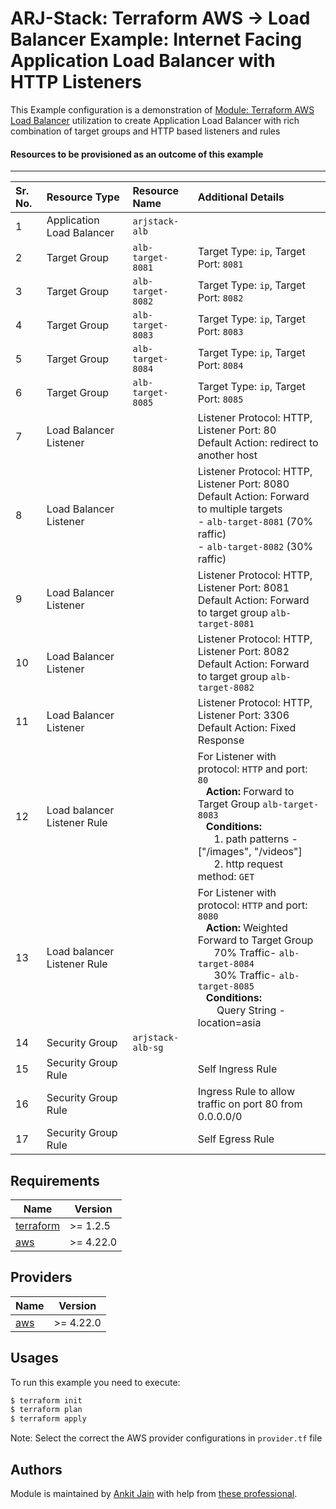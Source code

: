 # ARJ-Stack: Terraform AWS -> Load Balancer Example: Internet Facing Application Load Balancer with HTTP Listeners

This Example configuration is a demonstration of [Module: Terraform AWS Load Balancer](https://github.com/arjstack/terraform-aws-load-balancer) utilization to create Application Load Balancer with rich combination of target groups and HTTP based listeners and rules

#### Resources to be provisioned as an outcome of this example
---

| Sr. No. | Resource Type | Resource Name | Additional Details |
|:------|:------|:------|:------|
| 1 | Application Load Balancer | `arjstack-alb` |  |
| 2 | Target Group | `alb-target-8081` | Target Type: `ip`, Target Port: `8081` |
| 3 | Target Group | `alb-target-8082` | Target Type: `ip`, Target Port: `8082` |
| 4 | Target Group | `alb-target-8083` | Target Type: `ip`, Target Port: `8083` |
| 5 | Target Group | `alb-target-8084` | Target Type: `ip`, Target Port: `8084` |
| 6 | Target Group | `alb-target-8085` | Target Type: `ip`, Target Port: `8085` |
| 7 | Load Balancer Listener |  | Listener Protocol: HTTP, Listener Port: 80<br>Default Action: redirect to another host |
| 8 | Load Balancer Listener |  | Listener Protocol: HTTP, Listener Port: 8080<br>Default Action: Forward to multiple targets <br>- `alb-target-8081` (70% raffic)<br>- `alb-target-8082` (30% raffic) |
| 9 | Load Balancer Listener |  | Listener Protocol: HTTP, Listener Port: 8081<br>Default Action: Forward to target group `alb-target-8081` |
| 10 | Load Balancer Listener |  | Listener Protocol: HTTP, Listener Port: 8082<br>Default Action: Forward to target group `alb-target-8082` |
| 11 | Load Balancer Listener |  | Listener Protocol: HTTP, Listener Port: 3306<br>Default Action: Fixed Response |
| 12 | Load balancer Listener Rule |  | For Listener with protocol: `HTTP` and port: `80`<br>&nbsp;&nbsp;&nbsp;<b>Action:</b> Forward to Target Group `alb-target-8083`<br>&nbsp;&nbsp;&nbsp;<b>Conditions:</b><br>&nbsp;&nbsp;&nbsp;&nbsp;&nbsp;&nbsp;1. path patterns - ["/images", "/videos"]<br>&nbsp;&nbsp;&nbsp;&nbsp;&nbsp;&nbsp;2. http request method: `GET` |
| 13 | Load balancer Listener Rule |  | For Listener with protocol: `HTTP` and port: `8080`<br>&nbsp;&nbsp;&nbsp;<b>Action:</b> Weighted Forward to Target Group<br>&nbsp;&nbsp;&nbsp;&nbsp;&nbsp;&nbsp;70% Traffic- `alb-target-8084`<br>&nbsp;&nbsp;&nbsp;&nbsp;&nbsp;&nbsp;30% Traffic- `alb-target-8085`<br>&nbsp;&nbsp;&nbsp;<b>Conditions:</b><br>&nbsp;&nbsp;&nbsp;&nbsp;&nbsp;&nbsp;  Query String - location=asia |
| 14 | Security Group | `arjstack-alb-sg` |  |
| 15 | Security Group Rule |  | Self Ingress Rule |
| 16 | Security Group Rule |  | Ingress Rule to allow traffic on port 80 from 0.0.0.0/0 |
| 17 | Security Group Rule |  | Self Egress Rule |

## Requirements

| Name | Version |
|------|---------|
| <a name="requirement_terraform"></a> [terraform](#requirement\_terraform) | >= 1.2.5 |
| <a name="requirement_aws"></a> [aws](#requirement\_aws) | >= 4.22.0 |

## Providers

| Name | Version |
|------|---------|
| <a name="provider_aws"></a> [aws](#provider\_aws) | >= 4.22.0 |

## Usages

To run this example you need to execute:

```bash
$ terraform init
$ terraform plan
$ terraform apply
```

Note: Select the correct the AWS provider configurations in `provider.tf` file

## Authors

Module is maintained by [Ankit Jain](https://github.com/ankit-jn) with help from [these professional](https://github.com/arjstack/terraform-aws-examples/graphs/contributors).
